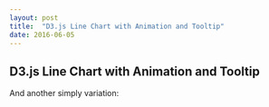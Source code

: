 ```yaml
---
layout: post
title:  "D3.js Line Chart with Animation and Tooltip"
date: 2016-06-05
---
```


<h2>D3.js Line Chart with Animation and Tooltip</h2>
<div>
<head>
  <meta charset="utf-8">
  <link rel="stylesheet" type="text/css" href="/js/chart7/stylesheet.css">
  <script src="//d3js.org/d3.v3.min.js"></script>
  <script src="http://labratrevenge.com/d3-tip/javascripts/d3.tip.v0.6.3.js"></script>
</head>
<body>
    <script type="text/javascript" src="/js/chart7/linetooltip.js"></script>
  </div>
<div> 
  And another simply variation:
  <script type="text/javascript" src="/js/chart7/linetooltip1.js"></script>
</div> 
</body>
</div>
